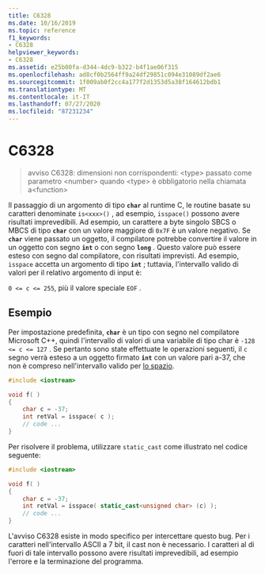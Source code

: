 ```yaml
---
title: C6328
ms.date: 10/16/2019
ms.topic: reference
f1_keywords:
- C6328
helpviewer_keywords:
- C6328
ms.assetid: e25b00fa-d344-4dc9-b322-b4f1ae06f315
ms.openlocfilehash: ad8cf0b2564ff9a24df29851c094e31089df2ae6
ms.sourcegitcommit: 1f009ab0f2cc4a177f2d1353d5a38f164612bdb1
ms.translationtype: MT
ms.contentlocale: it-IT
ms.lasthandoff: 07/27/2020
ms.locfileid: "87231234"
---
```

# <a name="c6328"></a>C6328

> avviso C6328: dimensioni non corrispondenti: \<type> passato come parametro \<number> quando \<type> è obbligatorio nella chiamata a\<function>

Il passaggio di un argomento di tipo **`char`** al runtime C, le routine basate su caratteri denominate `is<xxx>()` , ad esempio, `isspace()` possono avere risultati imprevedibili. Ad esempio, un carattere a byte singolo SBCS o MBCS di tipo **`char`** con un valore maggiore di `0x7F` è un valore negativo. Se **`char`** viene passato un oggetto, il compilatore potrebbe convertire il valore in un oggetto con segno **`int`** o con segno **`long`** . Questo valore può essere esteso con segno dal compilatore, con risultati imprevisti. Ad esempio, `isspace` accetta un argomento di tipo **`int`** ; tuttavia, l'intervallo valido di valori per il relativo argomento di input è:

`0 <= c <= 255`, più il valore speciale `EOF` .

## <a name="example"></a>Esempio

Per impostazione predefinita, **`char`** è un tipo con segno nel compilatore Microsoft C++, quindi l'intervallo di valori di una variabile di tipo char è `-128 <= c <= 127` . Se pertanto sono state effettuate le operazioni seguenti, il `c` segno verrà esteso a un oggetto firmato **`int`** con un valore pari a-37, che non è compreso nell'intervallo valido per [lo spazio](/cpp/standard-library/locale-functions#isspace).

```cpp
#include <iostream>

void f( )
{
    char c = -37;
    int retVal = isspace( c );
    // code ...
}
```

Per risolvere il problema, utilizzare `static_cast` come illustrato nel codice seguente:

```cpp
#include <iostream>

void f( )
{
    char c = -37;
    int retVal = isspace( static_cast<unsigned char> (c) );
    // code ...
}
```

L'avviso C6328 esiste in modo specifico per intercettare questo bug. Per i caratteri nell'intervallo ASCII a 7 bit, il cast non è necessario. I caratteri al di fuori di tale intervallo possono avere risultati imprevedibili, ad esempio l'errore e la terminazione del programma.
